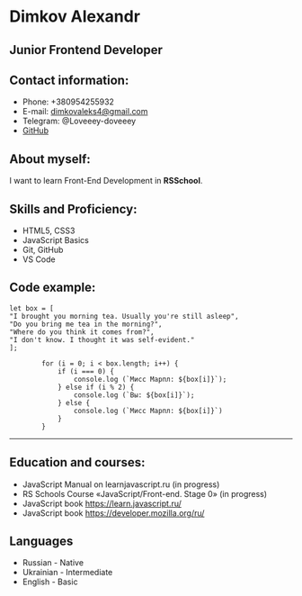 # Dimkov Alexandr
## Junior Frontend Developer
## Contact information:
* Phone: +380954255932
* E-mail: dimkovaleks4@gmail.com
* Telegram: @Loveeey-doveeey
* [GitHub](https://github.com/DiegoKitty "Github")

## About myself:
 I want to learn Front-End Development in __RSSchool__.
## Skills and Proficiency:
* HTML5, CSS3
* JavaScript Basics
* Git, GitHub
* VS Code


## Code example:

```
let box = [
"I brought you morning tea. Usually you're still asleep", 
"Do you bring me tea in the morning?",
"Where do you think it comes from?",
"I don't know. I thought it was self-evident."
];

        for (i = 0; i < box.length; i++) {
            if (i === 0) {
                console.log (`Мисс Марпл: ${box[i]}`);
            } else if (i % 2) {
                console.log (`Вы: ${box[i]}`);
            } else {
                console.log (`Мисс Марпл: ${box[i]}`)
            }
        }
 ```


***

## Education and courses:
 * JavaScript Manual on learnjavascript.ru (in progress)
 * RS Schools Course «JavaScript/Front-end. Stage 0» (in progress)
 * JavaScript  book https://learn.javascript.ru/
 * JavaScript book https://developer.mozilla.org/ru/


## Languages
 * Russian - Native
 * Ukrainian - Intermediate
 * English - Basic
 


